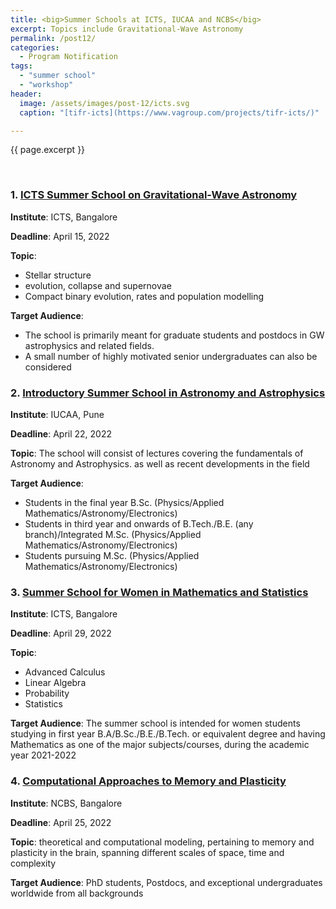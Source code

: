 ```yaml
---
title: <big>Summer Schools at ICTS, IUCAA and NCBS</big>
excerpt: Topics include Gravitational-Wave Astronomy
permalink: /post12/
categories:
  - Program Notification
tags:
  - "summer school"
  - "workshop"
header:
  image: /assets/images/post-12/icts.svg
  caption: "[tifr-icts](https://www.vagroup.com/projects/tifr-icts/)"

---
```


<span class="excerpt">{{ page.excerpt }}</span>

<br>

### 1. [**ICTS Summer School on Gravitational-Wave Astronomy**](https://www.icts.res.in/program/gws2022)
 
  **Institute**: ICTS, Bangalore

  **Deadline**: April 15, 2022

  **Topic**:
  - Stellar structure
  - evolution, collapse and supernovae
  - Compact binary evolution, rates and population modelling

  **Target Audience**: 
  - The school is primarily meant for graduate students and postdocs in GW astrophysics and related fields.
  - A small number of highly motivated senior undergraduates can also be considered

### 2. [**Introductory Summer School in Astronomy and Astrophysics**](http://www.iucaa.in/Stu-Prog-ISSIA.html)
 
  **Institute**: IUCAA, Pune

  **Deadline**: April 22, 2022

  **Topic**: The school will consist of lectures covering the fundamentals of Astronomy and Astrophysics. as well as recent developments in the field

  **Target Audience**: 
  - Students in the final year B.Sc. (Physics/Applied Mathematics/Astronomy/Electronics)
  - Students in third year and onwards of B.Tech./B.E. (any branch)/Integrated M.Sc. (Physics/Applied Mathematics/Astronomy/Electronics)
  - Students pursuing M.Sc. (Physics/Applied Mathematics/Astronomy/Electronics)

### 3. [**Summer School for Women in Mathematics and Statistics**](https://www.icts.res.in/program/swms2022)
 
  **Institute**: ICTS, Bangalore

  **Deadline**: April 29, 2022

  **Topic**: 
  - Advanced Calculus
  - Linear Algebra
  - Probability
  - Statistics

  **Target Audience**: The summer school is intended for women students studying in first year B.A/B.Sc./B.E./B.Tech. or equivalent degree and having Mathematics as one of the major subjects/courses, during the academic year 2021-2022

### 4. [**Computational Approaches to Memory and Plasticity**](https://camp.ncbs.res.in/)
 
  **Institute**: NCBS, Bangalore

  **Deadline**: April 25, 2022

  **Topic**: theoretical and computational modeling, pertaining to memory and plasticity in the brain, spanning different scales of space, time and complexity

  **Target Audience**: PhD students, Postdocs, and exceptional undergraduates worldwide from all backgrounds


